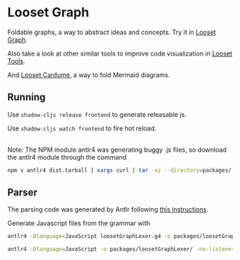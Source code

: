 # Looset Graph

Foldable graphs, a way to abstract ideas and concepts. Try it in [Looset Graph](https://jponline.github.io/looset-graph/).

Also take a look at other similar tools to improve code visualization in [Looset Tools](https://jponline.github.io/looset-landing/).

And [Looset Cardume](https://jponline.github.io/looset-cardume), a way to fold Mermaid diagrams.

## Running
Use `shadow-cljs release frontend` to generate releasable js.

Use `shadow-cljs watch frontend` to fire hot reload.

<br>
Note: The NPM module antlr4 was generating buggy .js files, so download the antlr4 module through the command

```bash
npm v antlr4 dist.tarball | xargs curl | tar -xz --directory=packages/ && mv packages/package packages/antlr4
```

## Parser

The parsing code was generated by Antlr following [this instructions](https://github.com/antlr/antlr4/blob/master/doc/javascript-target.md).

Generate Javascript files from the grammar with

```bash
antlr4 -Dlanguage=JavaScript loosetGraphLexer.g4 -o packages/loosetGraphGrammar/ && antlr4 -Dlanguage=JavaScript -o packages/loosetGraphGrammar/ -no-listener -lib packages/loosetGraphGrammar/ loosetGraph.g4 && find packages/loosetGraphGrammar/ -type f ! -name '*.js' ! -name '*.json' -delete && mv packages/loosetGraphGrammar/loosetGraph.js packages/loosetGraphParser/loosetGraphParser.js && mv packages/loosetGraphGrammar/loosetGraphLexer.js packages/loosetGraphLexer/loosetGraphLexer.js && rm -r packages/loosetGraphGrammar/

antlr4 -Dlanguage=JavaScript -o packages/loosetGraphLexer/ -no-listener loosetGraph.g4 && find packages/loosetGraphLexer/ -type f ! -name '*.js' ! -name '*.json' -delete && mv packages/loosetGraphLexer/loosetGraphParser.js packages/loosetGraphParser/
```
